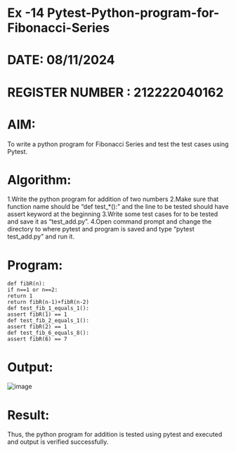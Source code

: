 # Ex -14 Pytest-Python-program-for-Fibonacci-Series
# DATE: 08/11/2024
# REGISTER NUMBER : 212222040162
# AIM:
To write a python program for Fibonacci Series and test the test cases using Pytest.
# Algorithm:
1.Write the python program for addition of two numbers 2.Make sure that function name should be “def test_*():” and the line to be tested should have assert keyword at the beginning 
3.Write some test cases for to be tested and save it as “test_add.py”. 4.Open command prompt and change the directory to where pytest and program is saved and type “pytest test_add.py” and run it.
# Program:
```
def fibR(n): 
if n==1 or n==2: 
return 1 
return fibR(n-1)+fibR(n-2) 
def test_fib_1_equals_1(): 
assert fibR(1) == 1 
def test_fib_2_equals_1(): 
assert fibR(2) == 1 
def test_fib_6_equals_8(): 
assert fibR(6) == 7
```
# Output:
![image](https://github.com/user-attachments/assets/f1eb37e8-f3c2-4533-9805-b34ca638ba80)
# Result:
Thus, the python program for addition is tested using pytest and executed and output is verified successfully.
